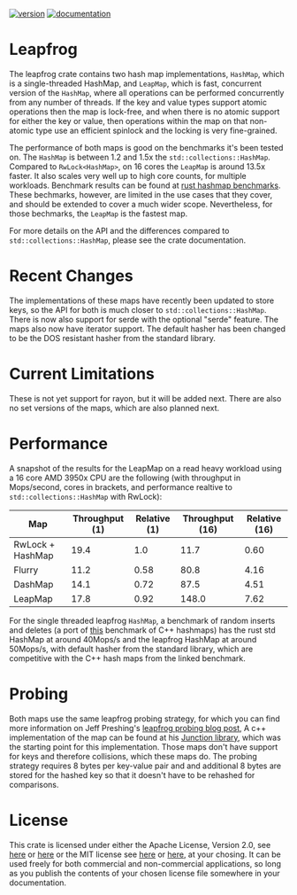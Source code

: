 [![version](https://img.shields.io/crates/v/leapfrog)](https://crates.io/crates/leapfrog)
[![documentation](https://docs.rs/leapfrog/badge.svg)](https://docs.rs/leapfrog)

# Leapfrog

The leapfrog crate contains two hash map implementations, `HashMap`, which is
a single-threaded HashMap, and `LeapMap`, which is fast, concurrent 
version of the `HashMap`, where all operations can be performed concurrently 
from any number of threads. If the key and value types support atomic operations
then the map is lock-free, and when there is no atomic support for either the key
or value, then operations within the map on that non-atomic type use an efficient
spinlock and the locking is very fine-grained.

The performance of both maps is good on the benchmarks it's been tested on. The
`HashMap` is between 1.2 and 1.5x the `std::collections::HashMap`. Compared to
`RwLock<HashMap>`, on 16 cores the `LeapMap` is around 13.5x faster. It also
scales very well up to high core counts, for multiple workloads.  Benchmark results 
can be found at [rust hashmap benchmarks](https://github.com/robclu/conc-map-bench).
These bechmarks, however, are limited in the use cases that they cover, and 
should be extended to cover a much wider scope. Nevertheless, for those bechmarks,
the `LeapMap` is the fastest map. 

For more details on the API and the differences compared to `std::collections::HashMap`,
please see the crate documentation.

# Recent Changes

The implementations of these maps have recently been updated to store keys, so the API
for both is much closer to `std::collections::HashMap`. There is now also support for
serde with the optional "serde" feature. The maps also now have iterator support. The
default hasher has been changed to be the DOS resistant hasher from the standard library.

# Current Limitations

These is not yet support for rayon, but it will be added next. There are also no set
versions of the maps, which are also planned next.

# Performance

A snapshot of the results for the LeapMap on a read heavy workload using a 16 core 
AMD 3950x CPU are the following (with throughput in Mops/second, cores in brackets, 
and  performance realtive to `std::collections::HashMap` with RwLock):

| Map              | Throughput (1) | Relative (1) | Throughput (16) | Relative (16) |
|------------------|----------------|--------------|-----------------|---------------|
| RwLock + HashMap | 19.4           | 1.0          | 11.7            | 0.60          |
| Flurry           | 11.2           | 0.58         | 80.8            | 4.16          |
| DashMap          | 14.1           | 0.72         | 87.5            | 4.51          |
| LeapMap          | 17.8           | 0.92         | 148.0           | 7.62          |

For the single threaded leapfrog `HashMap`, a benchmark of random inserts and deletes (a port of
[this](https://martin.ankerl.com/2019/04/01/hashmap-benchmarks-03-03-result-RandomInsertErase/)
benchmark of C++ hashmaps) has the rust std HashMap at around 40Mops/s and
the leapfrog HashMap at around 50Mops/s, with default hasher from the standard library,
which are competitive with the C++ hash maps from the linked benchmark.

# Probing

Both maps use the same leapfrog probing strategy, for which you can find more
information on Jeff Preshing's [leapfrog probing blog post](https://preshing.com/20160314/leapfrog-probing/),
A c++ implementation of the map can be found at his [Junction library](https://github.com/preshing/junction),
which was the starting point for this implementation. Those maps don't have support for keys and
therefore collisions, which these maps do. The probing strategy requires 8 bytes per key-value pair
and and additional 8 bytes are stored for the hashed key so that it doesn't have to be rehashed for
comparisons.

# License

This crate is licensed under either the Apache License, Version 2.0, see 
[here](LICENSE-APACHE) or [here](http://www.apache.org/licenses/LICENSE-2.0) or
the MIT license see [here](LICENSE-MIT) or [here](http://opensource.org/licenses/MIT),
at your chosing. It can be used freely for both commercial and non-commercial 
applications, so long as you publish the contents of your chosen license file
somewhere in your documentation.

